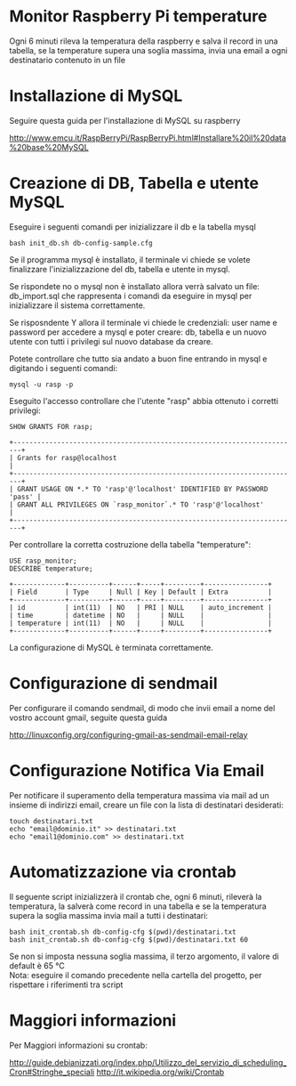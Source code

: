 Monitor Raspberry Pi temperature
================================

Ogni 6 minuti rileva la temperatura della raspberry e salva il record in una tabella, se la temperature supera una soglia massima, invia una email a ogni destinatario contenuto in un file

Installazione di MySQL
=======================

Seguire questa guida per l'installazione di MySQL su raspberry

http://www.emcu.it/RaspBerryPi/RaspBerryPi.html#Installare%20il%20data%20base%20MySQL
  
Creazione di DB, Tabella e utente MySQL
=======================================

Eseguire i seguenti comandi per inizializzare il db e la tabella mysql

	bash init_db.sh db-config-sample.cfg

Se il programma mysql è installato, il terminale vi chiede se volete finalizzare l'inizializzazione del db, tabella e utente in mysql.

Se rispondete no o mysql non è installato allora verrà salvato un file: db_import.sql che rappresenta i comandi da eseguire in mysql per inizializzare il sistema correttamente.

Se risposndente Y allora il terminale vi chiede le credenziali: user name e password per accedere a mysql e poter creare: db, tabella e un nuovo utente con tutti i privilegi sul nuovo database da creare.

Potete controllare che tutto sia andato a buon fine entrando in mysql e digitando i seguenti comandi:

	mysql -u rasp -p

Eseguito l'accesso controllare che l'utente "rasp" abbia ottenuto i corretti privilegi:

	SHOW GRANTS FOR rasp;
	
    +------------------------------------------------------------------------+
    | Grants for rasp@localhost                                              |
    +------------------------------------------------------------------------+
    | GRANT USAGE ON *.* TO 'rasp'@'localhost' IDENTIFIED BY PASSWORD 'pass' |
    | GRANT ALL PRIVILEGES ON `rasp_monitor`.* TO 'rasp'@'localhost'         |
    +------------------------------------------------------------------------+

Per controllare la corretta costruzione della tabella "temperature":

	USE rasp_monitor;
	DESCRIBE temperature;
	
    +-------------+----------+------+-----+---------+----------------+
    | Field       | Type     | Null | Key | Default | Extra          |
    +-------------+----------+------+-----+---------+----------------+
    | id          | int(11)  | NO   | PRI | NULL    | auto_increment |
    | time        | datetime | NO   |     | NULL    |                |
    | temperature | int(11)  | NO   |     | NULL    |                |
    +-------------+----------+------+-----+---------+----------------+

La configurazione di MySQL è terminata correttamente.

Configurazione di sendmail
==========================

Per configurare il comando sendmail, di modo che invii email a nome del vostro account gmail, seguite questa guida

http://linuxconfig.org/configuring-gmail-as-sendmail-email-relay


Configurazione Notifica Via Email
=================================

Per notificare  il superamento della temperatura massima via mail ad un insieme di indirizzi email, creare un file con la lista di destinatari desiderati:

	touch destinatari.txt
	echo "email@dominio.it" >> destinatari.txt
	echo "email1@dominio.com" >> destinatari.txt

Automatizzazione via crontab
=============================

Il seguente script inizializzerà il crontab che, ogni 6 minuti, rileverà la temperatura, la salverà come record in una tabella e se la temperatura supera la soglia massima invia mail a tutti i destinatari:

	bash init_crontab.sh db-config-cfg $(pwd)/destinatari.txt
	bash init_crontab.sh db-config-cfg $(pwd)/destinatari.txt 60

Se non si imposta nessuna soglia massima, il terzo argomento, il valore di default è 65 °C    
Nota: eseguire il comando precedente nella cartella del progetto, per rispettare i riferimenti tra script

Maggiori informazioni
=====================
Per Maggiori informazioni su crontab:

http://guide.debianizzati.org/index.php/Utilizzo_del_servizio_di_scheduling_Cron#Stringhe_speciali
http://it.wikipedia.org/wiki/Crontab
